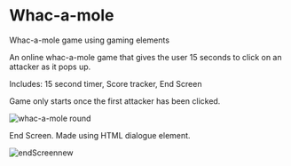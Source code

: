 # Whac-a-mole
Whac-a-mole game using gaming elements

An online whac-a-mole game that gives the user 15 seconds to click on an attacker as it pops up.

Includes:
15 second timer, 
Score tracker, 
End Screen
  
Game only starts once the first attacker has been clicked.

![whac-a-mole round](https://github.com/noel-chacko/Whac-a-mole/assets/69741906/2dcae9ce-341c-404f-be4e-da957be42f81)

End Screen. Made using HTML dialogue element.

![endScreennew](https://github.com/noel-chacko/Whac-a-mole/assets/69741906/7668821b-f3c9-4335-a7d9-150eb6403b8c)
